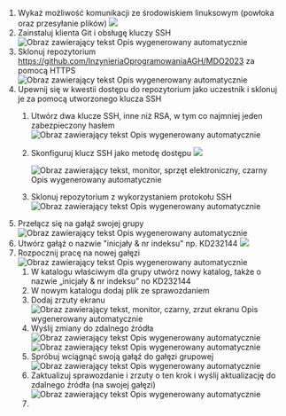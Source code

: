 1.  Wykaż możliwość komunikacji ze środowiskiem linuksowym (powłoka oraz przesyłanie plików) ![](media/0cb36f5baa4c1986253ae3d6ac131e66.png)
2.  Zainstaluj klienta Git i obsługę kluczy SSH ![Obraz zawierający tekst Opis wygenerowany automatycznie](media/b5dde52c4f5426b0940353edcb3d5a8e.png)
3.  Sklonuj repozytorium https://github.com/InzynieriaOprogramowaniaAGH/MDO2023 za pomocą HTTPS ![Obraz zawierający tekst Opis wygenerowany automatycznie](media/9f7e7f1acc29ba70e225a4b14c274edb.png)
1.  Upewnij się w kwestii dostępu do repozytorium jako uczestnik i sklonuj je za pomocą utworzonego klucza SSH
    1.  Utwórz dwa klucze SSH, inne niż RSA, w tym co najmniej jeden zabezpieczony hasłem ![Obraz zawierający tekst Opis wygenerowany automatycznie](media/4a79cfd2f3b4aef5b0c5f3892724900c.png)
    2.  Skonfiguruj klucz SSH jako metodę dostępu ![](media/d5bcbf925ba69dfd663c36432269fd82.png)

        ![Obraz zawierający tekst, monitor, sprzęt elektroniczny, czarny Opis wygenerowany automatycznie](media/6e1a41c624ea8165f755390f7be40062.png)

    3.  Sklonuj repozytorium z wykorzystaniem protokołu SSH ![Obraz zawierający tekst Opis wygenerowany automatycznie](media/9edbce4714b28d72ec4433d4c919bd32.png)
2.  Przełącz się na gałąź swojej grupy ![Obraz zawierający tekst Opis wygenerowany automatycznie](media/0b69f2881d3e1183b3b10ffbb1271e1b.png)
3.  Utwórz gałąź o nazwie "inicjały & nr indeksu" np. KD232144 ![](media/e3a6399e491bdafa9da7fc6f66f2c496.png)
4.  Rozpocznij pracę na nowej gałęzi ![Obraz zawierający tekst Opis wygenerowany automatycznie](media/1536d4b0b2cd9a93d643e03f06f35c4f.png)
    1.  W katalogu właściwym dla grupy utwórz nowy katalog, także o nazwie „inicjały & nr indeksu” no KD232144
    2.  W nowym katalogu dodaj plik ze sprawozdaniem
    3.  Dodaj zrzuty ekranu ![Obraz zawierający tekst, monitor, czarny, zrzut ekranu Opis wygenerowany automatycznie](media/30fb0be3f102ba080240ed42f2660786.png)
    4.  Wyślij zmiany do zdalnego źródła ![Obraz zawierający tekst Opis wygenerowany automatycznie](media/3a635446da9c6658e7fd45079bc41307.png) ![Obraz zawierający tekst Opis wygenerowany automatycznie](media/b1670480115b52cf09cc810395f7f53b.png)
    5.  Spróbuj wciągnąć swoją gałąź do gałęzi grupowej ![Obraz zawierający tekst Opis wygenerowany automatycznie](media/6e113e89efc9dfbb49a9de317bc982bd.png)
    6.  Zaktualizuj sprawozdanie i zrzuty o ten krok i wyślij aktualizację do zdalnego źródła (na swojej gałęzi) ![Obraz zawierający tekst Opis wygenerowany automatycznie](media/26c87cf7d2f8b5dfa9864a5438e8d135.png)
    7.  
